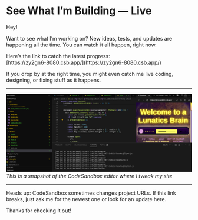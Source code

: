 # See What I’m Building — Live

Hey!  

Want to see what I’m working on? New ideas, tests, and updates are happening all the time. You can watch it all happen, right now.  

Here’s the link to catch the latest progress:  
[https://zy2gn6-8080.csb.app/](https://zy2gn6-8080.csb.app/)  

If you drop by at the right time, you might even catch me live coding, designing, or fixing stuff as it happens.  

---

![Codesandbox Editor Screenshot](./github-stuff/watchcode.png)  
*This is a snapshot of the CodeSandbox editor where I tweak my site*

---

Heads up: CodeSandbox sometimes changes project URLs. If this link breaks, just ask me for the newest one or look for an update here.  

Thanks for checking it out!  
